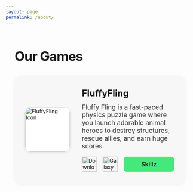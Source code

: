 ```yaml
---
layout: page
permalink: /about/
---
```


<section style="max-width: 800px; margin: 60px auto 40px auto; padding: 0 24px;">
  <h1 style="font-size:2.2rem; font-weight:700; letter-spacing:-1px; margin-bottom:32px;">
    Our Games
  </h1>
  <div style="display:flex; align-items:center; gap:32px; background:#f7f7f7; border-radius:18px; box-shadow:0 2px 12px rgba(0,0,0,0.06); padding:32px 28px; margin-bottom:40px;">
    <img src="{{ '/assets/images/icons/fluffyfling.png' | relative_url }}" alt="FluffyFling Icon" style="width:120px; height:120px; border-radius:16px; box-shadow:0 2px 8px rgba(0,0,0,0.10); background:#fff;">
    <div style="flex:1;">
      <h2 style="margin:0 0 12px 0; font-size:1.5rem; font-weight:700;">FluffyFling</h2>
      <p style="margin:0 0 18px 0; color:#333; font-size:1.08rem;">
        Fluffy Fling is a fast-paced physics puzzle game where you launch adorable animal heroes to destroy structures, rescue allies, and earn huge scores.
      </p>
      <div style="display:flex; gap:16px; flex-wrap:wrap; align-items:center;">
        <a href="https://apps.apple.com/app/id6747564479" target="_blank" style="display:inline-block;">
          <img src="https://developer.apple.com/assets/elements/badges/download-on-the-app-store.svg" alt="Download on the App Store" style="height:40px;">
        </a>
        <a href="https://galaxy.store/yourapp" target="_blank" style="display:inline-block;">
          <img src="{{ '/assets/images/icons/GalaxyStore.png' | relative_url }}" alt="Galaxy Store" style="height:40px;">
        </a>
        <a href="https://www.skillz.com/games/yourapp" target="_blank" style="background:#43e97b; color:#222; display:inline-flex; align-items:center; justify-content:center; min-width:135px; height:40px; font-size:1rem; font-weight:600; border-radius:8px; text-decoration:none; margin:0; padding:0 0;">
          Skillz
        </a>
      </div>
    </div>
  </div>
</section>
